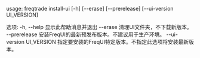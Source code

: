 usage: freqtrade install-ui [-h] [--erase] [--prerelease]
                            [--ui-version UI_VERSION]

选项:
  -h, --help            显示此帮助消息并退出
  --erase               清理UI文件夹，不下载新版本。
  --prerelease          安装FreqUI的最新预发布版本。不建议用于生产环境。
  --ui-version UI_VERSION
                        指定要安装的FreqUI特定版本。不指定此选项将安装最新版本。